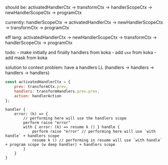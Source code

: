 should be:
activatedHandlerCtx -> transformCtx -> handlerScopeCtx -> newHandlerScopeCtx -> programCtx

currently:
handlerScopeCtx -> activatedHandlerCtx -> newHandlerScopeCtx -> transformCtx -> programCtx

eff lang:
activatedHandlerCtx -> newHandlerScopeCtx -> transformCtx -> handlerScopeCtx -> programCtx


todo: - make initially and finally handlers from koka - add `use` from koka - add mask from koka

solution to context problem:
have a handlers LL (handlers -> handlers -> handlers -> handlers)

```javascript
const activatedHandlerCtx = {
    prev: transformCtx.prev,
    handlers: transformHandlers.prev.prev,
    action: handlerAction
};
```
```
handler {
    error: (k) => {
        // performing here will use the handlers scope
        perform raise "error"
        with { error: (k) => resume k () } handle {
            perform raise "error" // performing here will use `with handle` + handlers scope
            resume k () // performing in resume will use `with handle` + program scope (w deep handler) + handlers scope
        }
    }
}
```